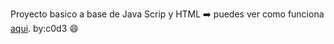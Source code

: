 Proyecto basico a base de Java Scrip y HTML 
➡️ puedes ver como funciona [aqui](https://github.com/c0d3hdz/Tres_en_linea).
by:c0d3 😄
